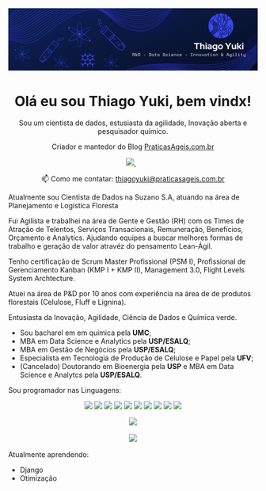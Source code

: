 [![capa](https://github.com/datachemistry/datachemistry/blob/main/Thiago%20Yuki.png)](https://github.com/datachemistry?tab=repositories)
---

<h1 align='center'>
Olá eu sou Thiago Yuki, bem vindx!
</h1>


<p align='center'>
  Sou um cientista de dados, estusiasta da agilidade, Inovação aberta e pesquisador químico.
  </p>
  
 <p align='center'>Criador e mantedor do Blog <a href="https://praticasgeis.com.br/">PraticasAgeis.com.br</a>
</p>
  
<p align='center'>
  
  <a href="https://www.linkedin.com/in/thiagoyuki/">
    <img src="https://img.shields.io/badge/linkedin-%230077B5.svg?&style=for-the-badge&logo=linkedin&logoColor=white" />
  </a>&nbsp;&nbsp;
  
  </p>
  
 <p align='center'>
  📫 Como me contatar: <a href='mailto:thiagoyuki@praticasageis.com.br'>thiagoyuki@praticasageis.com.br</a>
</p>
  
Atualmente sou Cientista de Dados na Suzano S.A, atuando na área de Planejamento e Logística Floresta 

Fui Agilista e trabalhei na área de Gente e Gestão (RH) com os Times de Atração de Telentos, Serviços Transacionais, Remuneração, Benefícios, Orçamento e Analytics. Ajudando equipes a buscar melhores formas de trabalho e geração de valor atravéz do pensamento Lean-Ágil. 

Tenho certificação de Scrum Master Profissional (PSM I), Profissional de Gerenciamento Kanban (KMP I + KMP II), Management 3.0, Flight Levels System Archtecture.</p>

<p>Atuei na área de P&D por 10 anos com experiência na área de de produtos florestais (Celulose, Fluff e Lignina).</p>

<p>Entusiasta da Inovação, Agilidade, Ciência de Dados e Química verde.</p>
 
- Sou bacharel em em química pela **UMC**;
- MBA em Data Science e Analytics pela **USP/ESALQ**; 
- MBA em Gestão de Negócios pela **USP/ESALQ**;
- Especialista em Tecnologia de Produção de Celulose e Papel pela **UFV**;
- (Cancelado) Doutorando em Bioenergia pela **USP** e MBA em Data Science e Analytcs pela **USP/ESALQ**.

Sou programador nas Linguagens: <p align = 'center'>
<img src=	"https://img.shields.io/badge/R-276DC3?style=for-the-badge&logo=r&logoColor=white" /> 
<img src=	"https://img.shields.io/badge/Python-14354C?style=for-the-badge&logo=python&logoColor=white" />
<img src=	"https://img.shields.io/badge/Markdown-000000?style=for-the-badge&logo=markdown&logoColor=white" />
<img src=	"https://img.shields.io/badge/MySQL-00000F?style=for-the-badge&logo=mysql&logoColor=white" />
<img src=	"https://img.shields.io/badge/SQLite-07405E?style=for-the-badge&logo=sqlite&logoColor=white" />
<img src=	"https://img.shields.io/badge/HTML5-E34F26?style=for-the-badge&logo=html5&logoColor=white" />
<img src=	"https://img.shields.io/badge/CSS3-1572B6?style=for-the-badge&logo=css3&logoColor=white" />
<img src=	"https://img.shields.io/badge/JavaScript-F7DF1E?style=for-the-badge&logo=javascript&logoColor=black" />
<img src=	"https://img.shields.io/badge/Django-092E20?style=for-the-badge&logo=django&logoColor=white" />
<img src=	"https://img.shields.io/badge/Flask-000000?style=for-the-badge&logo=flask&logoColor=white" />
  	
</p>

<p align='center'>
  <a href="#"><img src='https://github-readme-stats.vercel.app/api/top-langs/?username=datachemistry&theme=dark'></a>
</p>

<p align='center'>
  <a href="#"><img src="https://github-readme-stats.vercel.app/api?username=datachemistry&show_icons=true&count_private=true&theme=dark" width="350"></a>
</p>


Atualmente aprendendo: 
- Django
- Otimização



